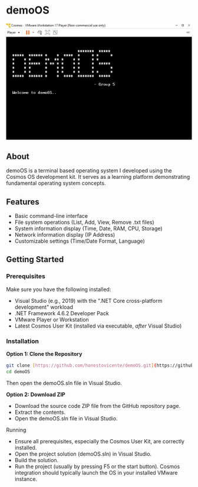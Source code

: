 # demoOS

![demoOS Boot Display](./Images/intro.jpg)

## About

demoOS is a terminal based operating system I developed using the Cosmos OS development kit. It serves as a learning platform demonstrating fundamental operating system concepts.

## Features

* Basic command-line interface
* File system operations (List, Add, View, Remove .txt files)
* System information display (Time, Date, RAM, CPU, Storage)
* Network information display (IP Address)
* Customizable settings (Time/Date Format, Language)

## Getting Started

### Prerequisites

Make sure you have the following installed:
* Visual Studio (e.g., 2019) with the ".NET Core cross-platform development" workload
* .NET Framework 4.6.2 Developer Pack
* VMware Player or Workstation
* Latest Cosmos User Kit (installed via executable, *after* Visual Studio)

### Installation

**Option 1: Clone the Repository**
```bash
git clone [https://github.com/honestovicente/demoOS.git](https://github.com/honestovicente/demoOS.git)
cd demoOS
```

Then open the demoOS.sln file in Visual Studio.

**Option 2: Download ZIP**

* Download the source code ZIP file from the GitHub repository page.
* Extract the contents.
* Open the demoOS.sln file in Visual Studio.

Running
* Ensure all prerequisites, especially the Cosmos User Kit, are correctly installed.
* Open the project solution (demoOS.sln) in Visual Studio.
* Build the solution.
* Run the project (usually by pressing F5 or the start button). Cosmos integration should typically launch the OS in your 
 installed VMware instance.
